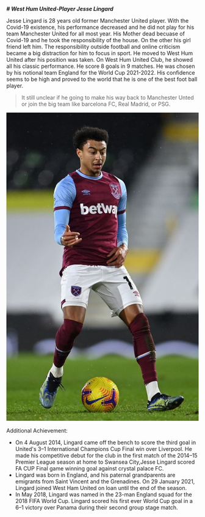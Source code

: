 **_# West Hum United-Player Jesse Lingard_** 

Jesse Lingard is 28 years old former Manchester United player. With the Covid-19 existence, his performance decreased and he did not play for his team Manchester United for all most year. His Mother dead becuase of Covid-19 and he took the responsibility of the house. On the other his girl friend left him. The responsibility outside football and online criticism became a big distraction for him to focus in sport. He moved to West Hum United after his position was taken. On West Hum United Club, he showed all his classic performance. He score 8 goals in 9 matches. He was chosen by his notional team England for the World Cup 2021-2022. His confidence seems to be high and proved to the world that he is one of the best foot ball player. 

> It still unclear if he going to make his way back to Manchester Unted or join the big team like barcelona FC, Real Madrid, or PSG.

![ jesse lingars image](imgs/jesse.jpg)

Additional Achievement: 

 - On 4 August 2014, Lingard came off the bench to score the third goal in United's 3–1 International Champions Cup Final win over Liverpool. He made his competitive debut for the club in the first match of the 2014–15 Premier League season at home to Swansea City,Jesse Lingard scored FA CUP Final game winning goal against crystal palace FC. 
 - Lingard was born in England, and his paternal grandparents are emigrants from Saint Vincent and the Grenadines. On 29 January 2021, Lingard joined West Ham United on loan until the end of the season. 
  - In May 2018, Lingard was named in the 23-man England squad for the 2018 FIFA World Cup. Lingard scored his first ever World Cup goal in a 6–1 victory over Panama during their second group stage match.